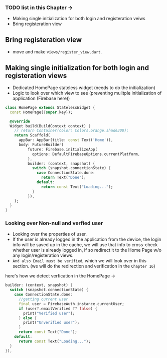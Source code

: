 ### TODO list in this Chapter -> 
- Making single initialization for both login and registeration veiws
- Bring registeration view

## Bring registeration view
- move and make `views/register_view.dart`.

## Making single initialization for both login and registeration views
- Dedicated HomePage stateless widget (needs to do the initialization)
- Logic to look over which view to see (preventing mulitple initialization of application (Firebase here))
```dart
class HomePage extends StatelessWidget {
  const HomePage({super.key});

  @override
  Widget build(BuildContext context) {
    // return Container(color: Colors.orange.shade300);
    return Scaffold(
      appBar: AppBar(title: const Text('Home')),
      body: FutureBuilder(
          future: Firebase.initializeApp(
            options: DefaultFirebaseOptions.currentPlatform,
          ),
          builder: (context, snapshot) {
            switch (snapshot.connectionState) {
              case ConnectionState.done:
                return Text("Done");
              default:
                return const Text("Loading...");
            }
          }),
    );
  }
}
```

### Looking over Non-null and verfied user 
- Looking over the properties of user. 
- If the user is already logged in the application from the device, the login info will be saved up in the cache, we will use that info to cross-check whether user is already logged in, if so redirect it to the Home Page w/o any login/registeration views.
- `And also Email must be verified`, which we will look over in this section. 
(we will do the redirection and verification in the `Chapter 16`)

here's how we detect verfication in the HomePage -> 
```dart
builder: (context, snapshot) {
  switch (snapshot.connectionState) {
    case ConnectionState.done:
      //getting current user
      final user = FirebaseAuth.instance.currentUser;
      if (user?.emailVerified ?? false) {
        print("Verified user");
      } else {
        print("Unverified user");
      }
      return const Text("Done");
    default:
      return const Text("Loading...");
  }
}),
```

